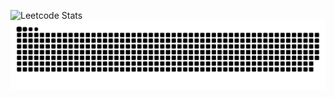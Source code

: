 ![Leetcode Stats](https://leetcard.wizqrd.cool/wizqrd)
<img alt="snake eating my contributions" src="https://raw.githubusercontent.com/splonkz/splonkz/output/github-contribution-grid-snake.svg" />



